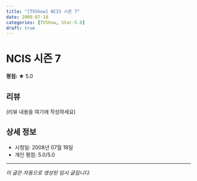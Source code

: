 ```yaml
---
title: "[TVShow] NCIS 시즌 7"
date: 2008-07-18
categories: [TVShow, Star-5.0]
draft: true
---
```


# NCIS 시즌 7

**평점:** ★ 5.0

## 리뷰

(리뷰 내용을 여기에 작성하세요)

## 상세 정보

- 시청일: 2008년 07월 18일
- 개인 평점: 5.0/5.0

---

*이 글은 자동으로 생성된 임시 글입니다.*
